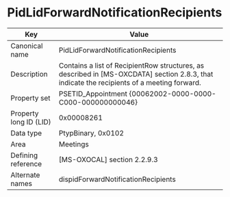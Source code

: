 # PidLidForwardNotificationRecipients

| Key | Value |
|---|---|
| Canonical name | PidLidForwardNotificationRecipients |
| Description | Contains a list of RecipientRow structures, as described in [MS-OXCDATA] section 2.8.3, that indicate the recipients of a meeting forward. |
| Property set | PSETID_Appointment {00062002-0000-0000-C000-000000000046} |
| Property long ID (LID) | 0x00008261 |
| Data type | PtypBinary, 0x0102 |
| Area | Meetings |
| Defining reference | [MS-OXOCAL] section 2.2.9.3 |
| Alternate names | dispidForwardNotificationRecipients |
